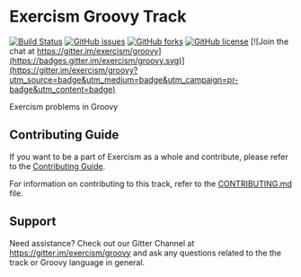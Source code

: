 # Exercism Groovy Track
[![Build Status](https://travis-ci.org/exercism/groovy.svg?branch=master)](https://travis-ci.org/exercism/groovy)
[![GitHub issues](https://img.shields.io/github/issues/exercism/groovy.svg)](https://github.com/exercism/groovy/issues)
[![GitHub forks](https://img.shields.io/github/forks/exercism/groovy.svg)](https://github.com/exercism/groovy/network)
[![GitHub license](https://img.shields.io/badge/license-MIT-blue.svg)](https://raw.githubusercontent.com/exercism/groovy/master/LICENSE)
[![Join the chat at https://gitter.im/exercism/groovy](https://badges.gitter.im/exercism/groovy.svg)](https://gitter.im/exercism/groovy?utm_source=badge&utm_medium=badge&utm_campaign=pr-badge&utm_content=badge)

Exercism problems in Groovy

## Contributing Guide
If you want to be a part of Exercism as a whole and contribute, please refer to the [Contributing Guide](https://github.com/exercism/docs/blob/master/finding-your-way.md).

For information on contributing to this track, refer to the [CONTRIBUTING.md](./CONTRIBUTING.md) file.

## Support

Need assistance? Check out our Gitter Channel at https://gitter.im/exercism/groovy and ask any questions related to the the track or Groovy language in general.

